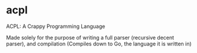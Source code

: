 # acpl
ACPL: A Crappy Programming Language

Made solely for the purpose of writing a full parser (recursive decent parser), and compilation (Compiles down to Go, the language it is written in)
